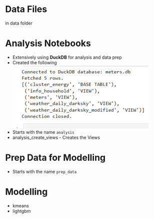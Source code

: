 # Data Files     
in data folder            

# Analysis Notebooks           

* Extensively using **DuckDB** for analysis and data prep   
* Created the following                 
  ![alt text](docs/tables_views.png)             
* Starts with the name `analysis`             
* analysis_create_views - Creates the Views           
  
# Prep Data for Modelling         
         
* Starts with the name `prep_data`  

# Modelling       

* kmeans         
* lightgbm          